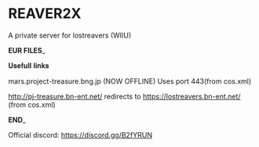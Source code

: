 # REAVER2X
A private server for lostreavers (WIIU)

____EUR FILES_____

𝐔𝐬𝐞𝐟𝐮𝐥𝐥 𝐥𝐢𝐧𝐤𝐬


mars.project-treasure.bng.jp (NOW OFFLINE) Uses port 443(from cos.xml) 

http://pj-treasure.bn-ent.net/ redirects to https://lostreavers.bn-ent.net/ (from cos.xml)

______END_______


Official discord: https://discord.gg/B2fYRUN

